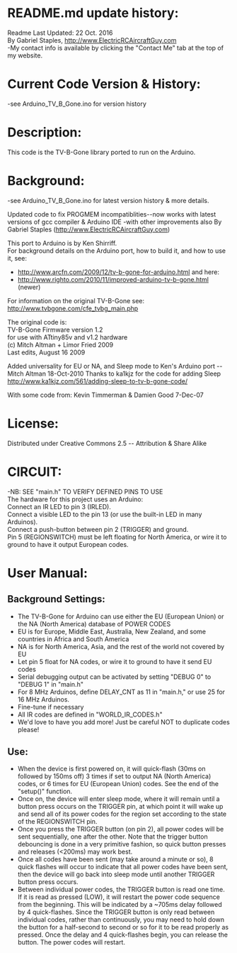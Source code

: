# README.md update history:  
Readme Last Updated: 22 Oct. 2016  
By Gabriel Staples, http://www.ElectricRCAircraftGuy.com  
-My contact info is available by clicking the "Contact Me" tab at the top of my website.  

# Current Code Version & History:  
-see Arduino_TV_B_Gone.ino for version history 

# Description:  
This code is the TV-B-Gone library ported to run on the Arduino.  

# Background:
-see Arduino_TV_B_Gone.ino for latest version history & more details. 

Updated code to fix PROGMEM incompatiblities--now works with latest versions of gcc compiler & Arduino IDE
-with other improvements also
By Gabriel Staples (http://www.ElectricRCAircraftGuy.com)

This port to Arduino is by Ken Shirriff.  
For background details on the Arduino port, how to build it, and how to use it, see:  
 * http://www.arcfn.com/2009/12/tv-b-gone-for-arduino.html and here:
 * http://www.righto.com/2010/11/improved-arduino-tv-b-gone.html (newer)

For information on the original TV-B-Gone see:  
http://www.tvbgone.com/cfe_tvbg_main.php  

The original code is:  
TV-B-Gone Firmware version 1.2  
 for use with ATtiny85v and v1.2 hardware  
 (c) Mitch Altman + Limor Fried 2009  
 Last edits, August 16 2009  

Added universality for EU or NA,
and Sleep mode to Ken's Arduino port
 -- Mitch Altman  18-Oct-2010
Thanks to ka1kjz for the code for adding Sleep
    <http://www.ka1kjz.com/561/adding-sleep-to-tv-b-gone-code/>

With some code from:
Kevin Timmerman & Damien Good 7-Dec-07

# License:  
Distributed under Creative Commons 2.5 -- Attribution & Share Alike

# CIRCUIT:  
-NB: SEE "main.h" TO VERIFY DEFINED PINS TO USE  
The hardware for this project uses an Arduino:  
 Connect an IR LED to pin 3 (IRLED).  
 Connect a visible LED to the pin 13 (or use the built-in LED in many Arduinos).  
 Connect a push-button between pin 2 (TRIGGER) and ground.  
 Pin 5 (REGIONSWITCH) must be left floating for North America, or wire it to ground to have it output European codes.  

# User Manual:  
## Background Settings:  
 * The TV-B-Gone for Arduino can use either the EU (European Union) or the NA (North America) database of POWER CODES  
 * EU is for Europe, Middle East, Australia, New Zealand, and some countries in Africa and South America  
 * NA is for North America, Asia, and the rest of the world not covered by EU  
 * Let pin 5 float for NA codes, or wire it to ground to have it send EU codes  
 * Serial debugging output can be activated by setting "DEBUG 0" to "DEBUG 1" in "main.h"  
 * For 8 MHz Arduinos, define DELAY_CNT as 11 in "main.h," or use 25 for 16 MHz Arduinos.
  * Fine-tune if necessary  
 * All IR codes are defined in "WORLD_IR_CODES.h"  
  * We'd love to have you add more! Just be careful NOT to duplicate codes please!  
## Use:  
 * When the device is first powered on, it will quick-flash (30ms on followed by 150ms off) 3 times if set to output NA (North America) codes, or 6 times for EU (European Union) codes. See the end of the "setup()" function.
 * Once on, the device will enter sleep mode, where it will remain until a button press occurs on the TRIGGER pin, at which point it will wake up and send all of its power codes for the region set according to the state of the REGIONSWITCH pin.
 * Once you press the TRIGGER button (on pin 2), all power codes will be sent sequentially, one after the other. Note that the trigger button debouncing is done in a very primitive fashion, so quick button presses and releases (<200ms) may work best. 
 * Once all codes have been sent (may take around a minute or so), 8 quick flashes will occur to indicate that all power codes have been sent, then the device will go back into sleep mode until another TRIGGER button press occurs.  
 * Between individual power codes, the TRIGGER button is read one time. If it is read as pressed (LOW), it will restart the power code sequence from the beginning. This will be indicated by a ~705ms delay followed by 4 quick-flashes. Since the TRIGGER button is only read between individual codes, rather than continuously, you may need to hold down the button for a half-second to second or so for it to be read properly as pressed. Once the delay and 4 quick-flashes begin, you can release the button. The power codes will restart.




